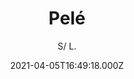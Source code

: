 ---
id: '3447f56a-2404-4348-9b06-6782cd7dc7e4'
type: 'movie' # Filme, Série, Anime
title: "Pelé"
synopsis: ["Documentário que retrata a vida de Pelé, da busca pela perfeição à condição de mito. Abrangendo um extraordinário período de 12 anos, a produção mostra como o único jogador a vencer três Copas do Mundo passou de astro do futebol em 1958 a herói nacional em 1970, uma época radical e turbulenta no Brasil.",
]
originalTitle: "Pelé"
date: '2021-04-05T16:49:18.000Z'
update: '2021-04-05T16:49:18.000Z'
releaseDate: '2021-02-23T03:00:00.000Z'
imdb:
  rating: '7' # 8.5
  id: '' # tt0470752
duration: ': 1h 48 Min'
trailer:
  urls: [
    'YOf8It9LNwc',
  ]
tags: ['720p', '1080p']
genre: ['Biografia', 'Documentário'] #
quality: 'WEB-DL' # BluRay, WEB-DL, HDTV, WEB-DL4K, WEB-DLe
format: 'MKV' # MKV, MP4, TS
audio: 'Português' # Dublado, Legendado, Dual Audio, Dub & Leg
subtitle: 'S/ L.' # Português, inglês,
size: '3.7 GB, 6.5 GB' # 4.8 GB
audioQuality: 10
videoQuality: 10
directors: []
#  - name: 'Lana Wachowski'
#    image: ''
#  - name: 'Lilly Wachowski'
#    image: ''
cast: []
#  - name: 'Keanu Reeves'
#    image: ''
#    characterName: 'Neo'
writers: []
#  - name: ''
#    image: ''
maturityRating:
  age: '' # L , 10, 12, 14, 16, 18
  topics: [''] # Violence, Illegal drugs, Inappropriate Language, Legal Drugs, Sexual Content, Extreme Violence
###########################################
download:
  
  - url: 'magnet:?xt=urn:btih:8087d0d7955d246fc4d72646b2b7cef84f0cd0a8&dn=Pele.2021.PORTUGUESE.720p.NF.WEBRip.DDP5.1.x264-MRCS&tr=http%3A%2F%2Ftracker.trackerfix.com%3A80%2Fannounce&tr=udp%3A%2F%2F9.rarbg.me%3A2900&tr=udp%3A%2F%2F9.rarbg.to%3A2940'
    resolution: '720p' # 720p, 1080p, 4K,
    audio: 'Dual Áudio' # Dublado, Legendado, Dual Audio
    size: '' # 4.8 GB
    quality: '' # BluRay, WEB-DL
    format: '' # MKV
  - url: 'magnet:?xt=urn:btih:63a5250286f3959bf4527a1728da0283059c5594&dn=Pele.2021.PORTUGUESE.1080p.NF.WEBRip.DDP5.1.x264-MRCS&tr=http%3A%2F%2Ftracker.trackerfix.com%3A80%2Fannounce&tr=udp%3A%2F%2F9.rarbg.me%3A2930&tr=udp%3A%2F%2F9.rarbg.to%3A2940'
    resolution: '1080p' # 720p, 1080p, 4K,
    audio: 'Dual Áudio' # Dublado, Legendado, Dual Audio
    size: '' # 4.8 GB
    quality: '' # BluRay, WEB-DL
    format: '' # MKV
images:
  cover: '/assets/movies/pele.jpg'
  background: '/assets/movies/'
---